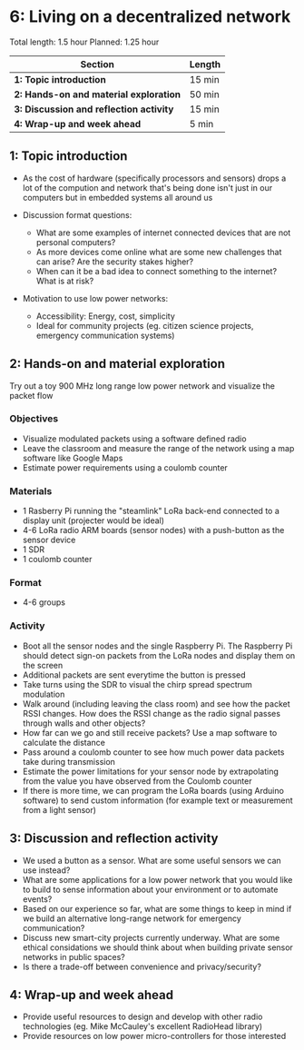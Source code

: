 # 6: Living on a decentralized network

Total length:  1.5 hour
Planned:      1.25 hour

| **Section**                                        | **Length** |
|----------------------------------------------------|------------|
| **1: Topic introduction**                          | 15 min     |
| **2: Hands-on and material exploration**           | 50 min     |
| **3: Discussion and reflection activity**          | 15 min     |
| **4: Wrap-up and week ahead**                      | 5 min      |

## 1: Topic introduction

- As the cost of hardware (specifically processors and sensors) drops a lot of the compution and network that's being done isn't just in our computers but in embedded systems all around us
- Discussion format questions:
  * What are some examples of internet connected devices that are not personal computers?
  * As more devices come online what are some new challenges that can arise? Are the security stakes higher?
  * When can it be a bad idea to connect something to the internet? What is at risk?

- Motivation to use low power networks:
  * Accessibility: Energy, cost, simplicity
  * Ideal for community projects (eg. citizen science projects, emergency communication systems)

## 2: Hands-on and material exploration

Try out a toy 900 MHz long range low power network and visualize the packet flow

### Objectives
- Visualize modulated packets using a software defined radio
- Leave the classroom and measure the range of the network using a map software like Google Maps
- Estimate power requirements using a coulomb counter

### Materials
- 1 Rasberry Pi running the "steamlink" LoRa back-end connected to a display unit (projecter would be ideal)
- 4-6 LoRa radio ARM boards (sensor nodes)  with a push-button as the sensor device
- 1 SDR
- 1 coulomb counter

### Format
- 4-6 groups

### Activity
- Boot all the sensor nodes and the single Raspberry Pi. The Raspberry Pi should detect sign-on packets from the LoRa nodes and display them on the screen
- Additional packets are sent everytime the button is pressed
- Take turns using the SDR to visual the chirp spread spectrum modulation
- Walk around (including leaving the class room) and see how the packet RSSI changes. How does the RSSI change as the radio signal passes through walls and other objects?
- How far can we go and still receive packets? Use a map software to calculate the distance
- Pass around a coulomb counter to see how much power data packets take during transmission
- Estimate the power limitations for your sensor node by extrapolating from the value you have observed from the Coulomb counter
- If there is more time, we can program the LoRa boards (using Arduino software) to send custom information (for example text or measurement from a light sensor)

## 3: Discussion and reflection activity
- We used a button as a sensor. What are some useful sensors we can use instead?
- What are some applications for a low power network that you would like to build to sense information about your environment or to automate events?
- Based on  our experience so far, what are some things to keep in mind if we build an alternative long-range network for emergency communication?
- Discuss new smart-city projects currently underway. What are some ethical considations we should think about when building private sensor networks in public spaces?
- Is there a trade-off between convenience and privacy/security?

## 4: Wrap-up and week ahead
- Provide useful resources to design and develop with other radio technologies (eg. Mike McCauley's excellent RadioHead library)
- Provide resources on low power micro-controllers for those interested
